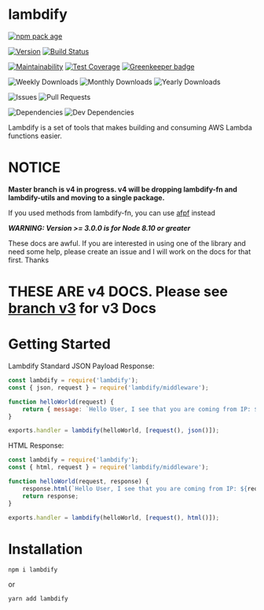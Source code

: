 # lambdify

[![npm pack age](https://nodei.co/npm/lambdify.png?downloads=true&downloadRank=true&stars=true)](https://npmjs.org/package/lambdify)

[![Version](https://badge.fury.io/js/lambdify.svg)](https://npmjs.org/package/lambdify) [![Build Status](https://travis-ci.org/Prefinem/lambdify.svg)](https://travis-ci.org/Prefinem/lambdify)

[![Maintainability](https://api.codeclimate.com/v1/badges/4f911850391938e811f1/maintainability)](https://codeclimate.com/github/Prefinem/lambdify/maintainability) [![Test Coverage](https://api.codeclimate.com/v1/badges/4f911850391938e811f1/test_coverage)](https://codeclimate.com/github/Prefinem/lambdify/test_coverage) [![Greenkeeper badge](https://badges.greenkeeper.io/Prefinem/lambdify.svg)](https://greenkeeper.io/)

![Weekly Downloads](https://img.shields.io/npm/dw/lambdify.svg) ![Monthly Downloads](https://img.shields.io/npm/dm/lambdify.svg) ![Yearly Downloads](https://img.shields.io/npm/dy/lambdify.svg)

![Issues](https://img.shields.io/github/issues/Prefinem/lambdify.svg) ![Pull Requests](https://img.shields.io/github/issues-pr/Prefinem/lambdify.svg)

![Dependencies](https://david-dm.org/Prefinem/lambdify.svg) ![Dev Dependencies](https://david-dm.org/Prefinem/lambdify/dev-status.svg)

Lambdify is a set of tools that makes building and consuming AWS Lambda functions easier.

# NOTICE

**Master branch is v4 in progress. v4 will be dropping lambdify-fn and lambdify-utils and moving to a single package.**

If you used methods from lambdify-fn, you can use [afpf](https://github.com/Prefinem/afpf) instead

**_WARNING: Version >= 3.0.0 is for Node 8.10 or greater_**

These docs are awful. If you are interested in using one of the library and need some help, please create an issue and I will work on the docs for that first. Thanks

# THESE ARE v4 DOCS. Please see [branch v3](https://github.com/Prefinem/lambdify/tree/v3) for v3 Docs

# Getting Started

Lambdify Standard JSON Payload Response:

```js
const lambdify = require('lambdify');
const { json, request } = require('lambdify/middleware');

function helloWorld(request) {
	return { message: `Hello User, I see that you are coming from IP: ${request.ip}` };
}

exports.handler = lambdify(helloWorld, [request(), json()]);
```

HTML Response:

```js
const lambdify = require('lambdify');
const { html, request } = require('lambdify/middleware');

function helloWorld(request, response) {
	response.html(`Hello User, I see that you are coming from IP: ${request.ip}`);
	return response;
}

exports.handler = lambdify(helloWorld, [request(), html()]);
```

# Installation

    npm i lambdify

or

    yarn add lambdify
